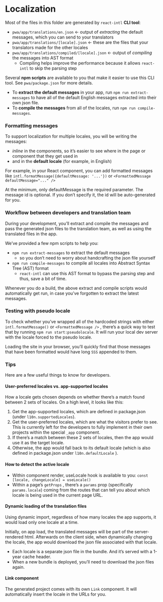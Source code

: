 # Localization

Most of the files in this folder are generated by `react-intl` **CLI tool**:
- `pwa/app/translations/en.json` <- output of _extracting_ the default messages, which you can send to your translators
- `pwa/app/translations/[locale].json` <- these are the files that your translators made for the other locales
- `pwa/app/translations/compiled/[locale].json` <- output of _compiling_ the messages into AST format
  - Compiling helps improve the performance because it allows `react-intl` to skip the parsing step

Several **npm scripts** are available to you that make it easier to use this CLI tool. See `pwa/package.json` for more details.

- To **extract the default messages** in your app, run `npm run extract-messages` to have all of the default English messages extracted into their own json file.
- To **compile the messages** from all of the locales, run `npm run compile-messages`.

### Formatting messages

To support localization for multiple locales, you will be writing the messages:

-   _inline_ in the components, so it’s easier to see where in the page or component that they get used in
-   and in the **default locale** (for example, in English)

For example, in your React component, you can add formatted messages like `intl.formatMessage({defaultMessage: '...'})` or `<FormattedMessage defaultMessage="..." />`

At the minimum, only defaultMessage is the required parameter. The message id is optional. If you don’t specify it, the id will be auto-generated for you.

### Workflow between developers and translation team

During your development, you’ll extract and compile the messages and pass the generated json files to the translation team, as well as using the translated files in the app.

We’ve provided a few npm scripts to help you:

-   `npm run extract-messages` to extract the default messages
    -   so you don’t need to worry about handcrafting the json file yourself
-   `npm run compile-messages` to compile all locales into Abstract Syntax Tree (AST) format
    -   `react-intl` can use this AST format to bypass the parsing step and thus, save a bit of time.

Whenever you do a build, the above extract and compile scripts would automatically get run, in case you’ve forgotten to extract the latest messages.

### Testing with pseudo locale

To check whether you’ve wrapped all of the hardcoded strings with either `intl.formatMessage()` or `<FormattedMessage />` , there’s a quick way to test that by running `npm run start:pseudolocale`. It will run your local dev server with the locale forced to the pseudo locale.

Loading the site in your browser, you’ll quickly find that those messages that have been formatted would have long `SSS` appended to them.

### Tips

Here are a few useful things to know for developers.

#### User-preferred locales vs. app-supported locales

How a locale gets chosen depends on whether there’s a match found between 2 sets of locales. On a high level, it looks like this:

1. Get the app-supported locales, which are defined in package.json (under `l10n.supportedLocales`).
2. Get the user-preferred locales, which are what the visitors prefer to see. This is currently left for the developers to fully implement in their own projects within the special `_app` component.
3. If there’s a match between these 2 sets of locales, then the app would use it as the target locale.
4. Otherwise, the app would fall back to its default locale (which is also defined in package.json under `l10n.defaultLocale` ).

#### How to detect the active locale

-   Within component render, useLocale hook is available to you: `const [locale, changeLocale] = useLocale()`
-   Within a page’s `getProps` , there’s a `params` prop (specifically `params.locale`) coming from the routes that can tell you about which locale is being used in the current page URL.

#### Dynamic loading of the translation files

Using dynamic import, regardless of how many locales the app supports, it would load only one locale at a time.

Initially, on app load, the translated messages will be part of the server-rendered html. Afterwards on the client side, when dynamically changing the locale, the app would download the json file associated with that locale.

-   Each locale is a separate json file in the bundle. And it’s served with a 1-year cache header.
-   When a new bundle is deployed, you’ll need to download the json files again.

#### Link component

The generated project comes with its own `Link` component. It will automatically insert the locale in the URLs for you.
